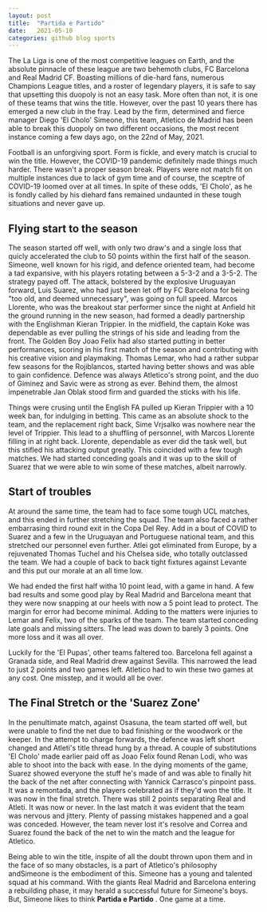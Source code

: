```yaml
---
layout: post
title:  "Partida e Partido"
date:   2021-05-10
categories: github blog sports
---
```



The La Liga is one of the most competitive leagues on Earth, and the absolute pinnacle of these league are two behemoth clubs, FC Barcelona and Real Madrid CF. Boasting millions of die-hard fans, numerous Champions League titles, and a roster of legendary players, it is safe to say that upsetting this duopoly is not an easy task. More often than not, it is one of these teams that wins the title. However, over the past 10 years there has emerged a new club in the fray. Lead by the firm, determined and fierce manager Diego 'El Cholo' Simeone, this team, Atletico de Madrid has been able to break this duopoly on two different occasions, the most recent instance coming a few days ago, on the 22nd of May, 2021.

Football is an unforgiving sport. Form is fickle, and every match is crucial to win the title. However, the COVID-19 pandemic definitely made things much harder. There wasn't a proper season break. Players were not match fit on multiple instances due to lack of gym time and of course, the sceptre of COVID-19 loomed over at all times. In spite of these odds, 'El Cholo', as he is fondly called by his diehard fans remained undaunted in these tough situations and never gave up.

## Flying start to the season

The season started off well, with only two draw's and a single loss that quicly accelerated the club to 50 points within the first half of the season. Simeone, well known for his rigid, and defence oriented team, had become a tad expansive, with his players rotating between a 5-3-2 and a 3-5-2. The strategy payed off. The attack, bolstered by the explosive Uruguayan forward, Luis Suarez, who had just been let off by FC Barcelona for being "too old, and deemed unnecessary", was going on full speed. Marcos Llorente, who was the breakout star performer since the night at Anfield hit the ground running in the new season, had formed a deadly partnership with the Englishman Kieran Trippier. In the midfield, the captain Koke was dependable as ever pulling the strings of his side and leading from the front. The Golden Boy Joao Felix had also started putting in better performances, scoring in his first match of the season and contributing with his creative vision and playmaking. Thomas Lemar, who had a rather subpar few seasons for the Rojiblancos, started having better shows and was able to gain confidence. Defence was always Atletico's strong point, and the duo of Giminez and Savic were as strong as ever. Behind them, the almost impenetrable Jan Oblak stood firm and guarded the sticks with his life.

Things were crusing until the English FA pulled up Kieran Trippier with a 10 week ban, for indulging in betting. This came as an absolute shock to the team, and the replacement right back, Sime Vrjsalko was nowhere near the level of Trippier. This lead to a shuffling of personnel, with Marcos Llorente filling in at right back. Llorente, dependable as ever did the task well, but this stifled his attacking output greatly. This coincided with a few tough matches. We had started conceding goals and it was up to the skill of Suarez that we were able to win some of these matches, albeit narrowly.

## Start of troubles

At around the same time, the team had to face some tough UCL matches, and this ended in further stretching the squad. The team also faced a rather embarrasing third round exit in the Copa Del Rey. Add in a bout of COVID to Suarez and a few in the Uruguayan and Portuguese national team, and this stretched our personnel even further. Atlei got eliminated from Europe, by a rejuvenated Thomas Tuchel and his Chelsea side, who totally outclassed the team. We had a couple of back to back tight fixtures against Levante and this put our morale at an all time low.

We had ended the first half witha 10 point lead, with a game in hand. A few bad results and some good play by Real Madrid and Barcelona meant that they were now snapping at our heels with now a 5 point lead to protect. The margin for error had become minimal. Adding to the matters were injuries to Lemar and Felix, two of the sparks of the team. The team started conceding late goals and missing sitters. The lead was down to barely 3 points. One more loss and it was all over.

Luckily for the 'El Pupas', other teams faltered too. Barcelona fell against a Granada side, and Real Madrid drew against Sevilla. This narrowed the lead to just 2 points and two games left. Atletico had to win these two games at any cost. One misstep, and it would all be over.

## The Final Stretch or the 'Suarez Zone'

In the penultimate match, against Osasuna, the team started off well, but were unable to find the net due to bad finishing or the woodwork or the keeper. In the attempt to charge forwards, the defence was left short changed and Atleti's title thread hung by a thread. A couple of substitutions 'El Cholo' made earlier paid off as Joao Felix found Renan Lodi, who was able to shoot into the back with ease. In the dying moments of the game, Suarez showed everyone the stuff he's made of and was able to finally hit the back of the net after connecting with Yannick Carrasco's pinpoint pass. It was a remontada, and the players celebrated as if they'd won the title.
It was now in the final stretch. There was still 2 points separating Real and Atleti. It was now or never. In the last match it was evident that the team was nervous and jittery. Plenty of passing mistakes happened and a goal was conceded. However, the team never lost it's resolve and Correa and Suarez found the back of the net to win the match and the league for Atletico.

Being able to win the title, inspite of all the doubt thrown upon them and in the face of so many obstacles, is a part of Atletico's philosophy andSimeone is the embodiment of this. Simeone has a young and talented squad at his command. With the giants Real Madrid and Barcelona entering a rebuilding phase, it may herald a successful future for Simeone's boys. But, Simeone likes to think __Partida e Partido__ . One game at a time.